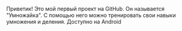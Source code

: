 Приветик! Это мой первый проект на GitHub. Он называется "Умножайка". С помощью него можно тренировать свои навыки умножения и деления. Доступно на Android
